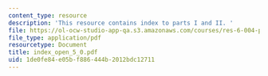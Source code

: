 ```yaml
---
content_type: resource
description: 'This resource contains index to parts I and II. '
file: https://ol-ocw-studio-app-qa.s3.amazonaws.com/courses/res-6-004-principles-of-computer-system-design-an-introduction-spring-2009/1de0fe84e05bf886444b2012bdc12711_index_open_5_0.pdf
file_type: application/pdf
resourcetype: Document
title: index_open_5_0.pdf
uid: 1de0fe84-e05b-f886-444b-2012bdc12711
---
```

